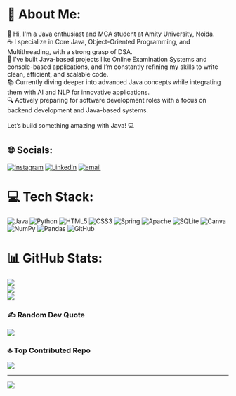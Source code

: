 # 💫 About Me:
👋 Hi, I'm a Java enthusiast and MCA student at Amity University, Noida.<br>☕ I specialize in Core Java, Object-Oriented Programming, and Multithreading, with a strong grasp of DSA.<br>💼 I’ve built Java-based projects like Online Examination Systems and console-based applications, and I’m constantly refining my skills to write clean, efficient, and scalable code.<br>📚 Currently diving deeper into advanced Java concepts while integrating them with AI and NLP for innovative applications.<br>🔍 Actively preparing for software development roles with a focus on backend development and Java-based systems.<br><br>Let’s build something amazing with Java! 💻


## 🌐 Socials:
[![Instagram](https://img.shields.io/badge/Instagram-%23E4405F.svg?logo=Instagram&logoColor=white)](https://instagram.com/just_a_syed) [![LinkedIn](https://img.shields.io/badge/LinkedIn-%230077B5.svg?logo=linkedin&logoColor=white)](https://linkedin.com/in/syed_raza_ali_cs) [![email](https://img.shields.io/badge/Email-D14836?logo=gmail&logoColor=white)](mailto:05syed08@gmail.com) 

# 💻 Tech Stack:
![Java](https://img.shields.io/badge/java-%23ED8B00.svg?style=for-the-badge&logo=openjdk&logoColor=white) ![Python](https://img.shields.io/badge/python-3670A0?style=for-the-badge&logo=python&logoColor=ffdd54) ![HTML5](https://img.shields.io/badge/html5-%23E34F26.svg?style=for-the-badge&logo=html5&logoColor=white) ![CSS3](https://img.shields.io/badge/css3-%231572B6.svg?style=for-the-badge&logo=css3&logoColor=white) ![Spring](https://img.shields.io/badge/spring-%236DB33F.svg?style=for-the-badge&logo=spring&logoColor=white) ![Apache](https://img.shields.io/badge/apache-%23D42029.svg?style=for-the-badge&logo=apache&logoColor=white) ![SQLite](https://img.shields.io/badge/sqlite-%2307405e.svg?style=for-the-badge&logo=sqlite&logoColor=white) ![Canva](https://img.shields.io/badge/Canva-%2300C4CC.svg?style=for-the-badge&logo=Canva&logoColor=white) ![NumPy](https://img.shields.io/badge/numpy-%23013243.svg?style=for-the-badge&logo=numpy&logoColor=white) ![Pandas](https://img.shields.io/badge/pandas-%23150458.svg?style=for-the-badge&logo=pandas&logoColor=white) ![GitHub](https://img.shields.io/badge/github-%23121011.svg?style=for-the-badge&logo=github&logoColor=white)
# 📊 GitHub Stats:
![](https://github-readme-stats.vercel.app/api?username=the1syed&theme=dark&hide_border=false&include_all_commits=false&count_private=false)<br/>
![](https://nirzak-streak-stats.vercel.app/?user=the1syed&theme=dark&hide_border=false)<br/>
![](https://github-readme-stats.vercel.app/api/top-langs/?username=the1syed&theme=dark&hide_border=false&include_all_commits=false&count_private=false&layout=compact)

### ✍️ Random Dev Quote
![](https://quotes-github-readme.vercel.app/api?type=horizontal&theme=radical)

### 🔝 Top Contributed Repo
![](https://github-contributor-stats.vercel.app/api?username=the1syed&limit=5&theme=dark&combine_all_yearly_contributions=true)

---
[![](https://visitcount.itsvg.in/api?id=the1syed&icon=6&color=3)](https://visitcount.itsvg.in)

<!-- Proudly created with GPRM ( https://gprm.itsvg.in ) -->
